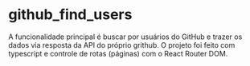 # github_find_users
A funcionalidade principal é buscar por usuários do GitHub e trazer os dados via resposta da API do próprio grithub.  O projeto foi feito com typescript e controle de rotas (páginas) com o React Router DOM.
